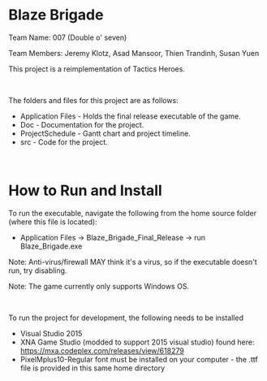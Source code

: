 # Blaze Brigade

Team Name: 007 (Double o' seven)

Team Members: Jeremy Klotz, Asad Mansoor, Thien Trandinh, Susan Yuen

This project is a reimplementation of Tactics Heroes.

<br />

The folders and files for this project are as follows:

* Application Files - Holds the final release executable of the game.
* Doc - Documentation for the project.
* ProjectSchedule - Gantt chart and project timeline.
* src - Code for the project.

<br />

# How to Run and Install
To run the executable, navigate the following from the home source folder (where this file is located):
* Application Files -> Blaze_Brigade_Final_Release -> run Blaze_Brigade.exe

Note: Anti-virus/firewall MAY think it's a virus, so if the executable doesn't run, try disabling.

Note: The game currently only supports Windows OS.

<br/>

To run the project for development, the following needs to be installed 
* Visual Studio 2015
* XNA Game Studio (modded to support 2015 visual studio) found here: https://mxa.codeplex.com/releases/view/618279
* PixelMplus10-Regular font must be installed on your computer - the .ttf file is provided in this same home directory
